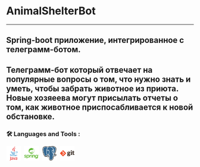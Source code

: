 # AnimalShelterBot
---

Spring-boot приложение, интегрированное с телеграмм-ботом.
---
Телеграмм-бот который отвечает на популярные вопросы о том, что нужно знать и уметь, чтобы забрать животное из приюта.
Новые хозяеева могут присылать отчеты о том, как животное приспосабливается к новой обстановке.
---
### :hammer_and_wrench: Languages and Tools :

<div>
  <img src="https://github.com/devicons/devicon/blob/master/icons/java/java-original-wordmark.svg" title="Java" alt="Java" width="40" height="40"/>&nbsp;
  <img src="https://github.com/devicons/devicon/blob/master/icons/spring/spring-original-wordmark.svg" title="Spring" alt="Spring" width="40" height="40"/>&nbsp;
  <img src="https://github.com/devicons/devicon/blob/master/icons/postgresql/postgresql-original.svg" title="PostgreSQL"  alt="PostgreSQL" width="40" height="40"/>&nbsp;
  <img src="https://github.com/devicons/devicon/blob/master/icons/git/git-original-wordmark.svg" title="Git" **alt="Git" width="40" height="40"/>
</div>
